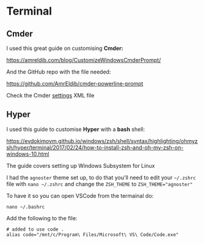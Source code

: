 # Terminal

## Cmder

I used this great guide on customising **Cmder:**

https://amreldib.com/blog/CustomizeWindowsCmderPrompt/

And the GitHub repo with the file needed:

https://github.com/AmrEldib/cmder-powerline-prompt

Check the Cmder [settings](cmdersettings.xml) XML file

## Hyper

I used this guide to customise **Hyper** with a **bash** shell:

https://evdokimovm.github.io/windows/zsh/shell/syntax/highlighting/ohmyzsh/hyper/terminal/2017/02/24/how-to-install-zsh-and-oh-my-zsh-on-windows-10.html

The guide covers setting up Windows Subsystem for Linux

I had the `agnoster` theme set up, to do that you'll need to edit your `~/.zshrc` file with `nano ~/.zshrc` and change the `ZSH_THEME` to `ZSH_THEME="agnoster"` 

To have it so you can open VSCode from the termainal do:

```shell
nano ~/.bashrc
```

Add the following to the file:

```shell
# added to use code .
alias code="/mnt/c/Program\ Files/Microsoft\ VS\ Code/Code.exe"
```
